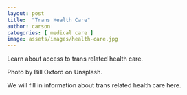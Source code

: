 ```yaml
---
layout: post
title:  "Trans Health Care"
author: carson
categories: [ medical care ]
image: assets/images/health-care.jpg
---
```

Learn about access to trans related health care.

Photo by Bill Oxford on Unsplash.

We will fill in information about trans related health care here.
